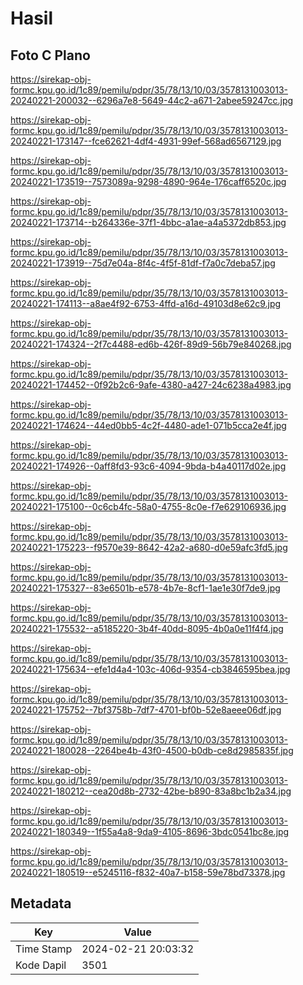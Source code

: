 # Hasil

## Foto C Plano

https://sirekap-obj-formc.kpu.go.id/1c89/pemilu/pdpr/35/78/13/10/03/3578131003013-20240221-200032--6296a7e8-5649-44c2-a671-2abee59247cc.jpg

https://sirekap-obj-formc.kpu.go.id/1c89/pemilu/pdpr/35/78/13/10/03/3578131003013-20240221-173147--fce62621-4df4-4931-99ef-568ad6567129.jpg

https://sirekap-obj-formc.kpu.go.id/1c89/pemilu/pdpr/35/78/13/10/03/3578131003013-20240221-173519--7573089a-9298-4890-964e-176caff6520c.jpg

https://sirekap-obj-formc.kpu.go.id/1c89/pemilu/pdpr/35/78/13/10/03/3578131003013-20240221-173714--b264336e-37f1-4bbc-a1ae-a4a5372db853.jpg

https://sirekap-obj-formc.kpu.go.id/1c89/pemilu/pdpr/35/78/13/10/03/3578131003013-20240221-173919--75d7e04a-8f4c-4f5f-81df-f7a0c7deba57.jpg

https://sirekap-obj-formc.kpu.go.id/1c89/pemilu/pdpr/35/78/13/10/03/3578131003013-20240221-174113--a8ae4f92-6753-4ffd-a16d-49103d8e62c9.jpg

https://sirekap-obj-formc.kpu.go.id/1c89/pemilu/pdpr/35/78/13/10/03/3578131003013-20240221-174324--2f7c4488-ed6b-426f-89d9-56b79e840268.jpg

https://sirekap-obj-formc.kpu.go.id/1c89/pemilu/pdpr/35/78/13/10/03/3578131003013-20240221-174452--0f92b2c6-9afe-4380-a427-24c6238a4983.jpg

https://sirekap-obj-formc.kpu.go.id/1c89/pemilu/pdpr/35/78/13/10/03/3578131003013-20240221-174624--44ed0bb5-4c2f-4480-ade1-071b5cca2e4f.jpg

https://sirekap-obj-formc.kpu.go.id/1c89/pemilu/pdpr/35/78/13/10/03/3578131003013-20240221-174926--0aff8fd3-93c6-4094-9bda-b4a40117d02e.jpg

https://sirekap-obj-formc.kpu.go.id/1c89/pemilu/pdpr/35/78/13/10/03/3578131003013-20240221-175100--0c6cb4fc-58a0-4755-8c0e-f7e629106936.jpg

https://sirekap-obj-formc.kpu.go.id/1c89/pemilu/pdpr/35/78/13/10/03/3578131003013-20240221-175223--f9570e39-8642-42a2-a680-d0e59afc3fd5.jpg

https://sirekap-obj-formc.kpu.go.id/1c89/pemilu/pdpr/35/78/13/10/03/3578131003013-20240221-175327--83e6501b-e578-4b7e-8cf1-1ae1e30f7de9.jpg

https://sirekap-obj-formc.kpu.go.id/1c89/pemilu/pdpr/35/78/13/10/03/3578131003013-20240221-175532--a5185220-3b4f-40dd-8095-4b0a0e11f4f4.jpg

https://sirekap-obj-formc.kpu.go.id/1c89/pemilu/pdpr/35/78/13/10/03/3578131003013-20240221-175634--efe1d4a4-103c-406d-9354-cb3846595bea.jpg

https://sirekap-obj-formc.kpu.go.id/1c89/pemilu/pdpr/35/78/13/10/03/3578131003013-20240221-175752--7bf3758b-7df7-4701-bf0b-52e8aeee06df.jpg

https://sirekap-obj-formc.kpu.go.id/1c89/pemilu/pdpr/35/78/13/10/03/3578131003013-20240221-180028--2264be4b-43f0-4500-b0db-ce8d2985835f.jpg

https://sirekap-obj-formc.kpu.go.id/1c89/pemilu/pdpr/35/78/13/10/03/3578131003013-20240221-180212--cea20d8b-2732-42be-b890-83a8bc1b2a34.jpg

https://sirekap-obj-formc.kpu.go.id/1c89/pemilu/pdpr/35/78/13/10/03/3578131003013-20240221-180349--1f55a4a8-9da9-4105-8696-3bdc0541bc8e.jpg

https://sirekap-obj-formc.kpu.go.id/1c89/pemilu/pdpr/35/78/13/10/03/3578131003013-20240221-180519--e5245116-f832-40a7-b158-59e78bd73378.jpg


## Metadata

| Key        | Value               |
| ---------- | ------------------- |
| Time Stamp | 2024-02-21 20:03:32 |
| Kode Dapil | 3501                |



